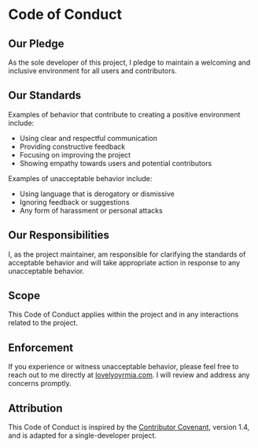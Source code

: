 # Code of Conduct

## Our Pledge

As the sole developer of this project, I pledge to maintain a welcoming and inclusive environment for all users and contributors. 

## Our Standards

Examples of behavior that contribute to creating a positive environment include:

- Using clear and respectful communication
- Providing constructive feedback
- Focusing on improving the project
- Showing empathy towards users and potential contributors

Examples of unacceptable behavior include:

- Using language that is derogatory or dismissive
- Ignoring feedback or suggestions
- Any form of harassment or personal attacks

## Our Responsibilities

I, as the project maintainer, am responsible for clarifying the standards of acceptable behavior and will take appropriate action in response to any unacceptable behavior.

## Scope

This Code of Conduct applies within the project and in any interactions related to the project.

## Enforcement

If you experience or witness unacceptable behavior, please feel free to reach out to me directly at [lovelyoyrmia.com](https://lovelyoyrmia.com). I will review and address any concerns promptly.

## Attribution

This Code of Conduct is inspired by the [Contributor Covenant](https://www.contributor-covenant.org), version 1.4, and is adapted for a single-developer project.
